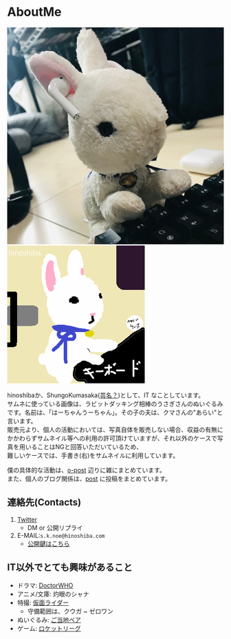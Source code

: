 AboutMe
===

![img/avatar.jpg](./img/avatar.jpg)![img/avatar.png](./img/avatar.png)  

hinoshibaか、ShungoKumasaka([芸名？](https://hinoshiba.hatenablog.com/entry/2019/11/17/100616))として、IT なことしています。  
サムネに使っている画像は、ラビットダッキング相棒のうさぎさんのぬいぐるみです。名前は、「はーちゃんうーちゃん」。その子の夫は、クマさんの"あらい"と言います。  
販売元より、個人の活動においては、写真自体を販売しない場合、収益の有無にかかわらずサムネイル等への利用の許可頂けていますが、それ以外のケースで写真を用いることはNGと回答いただいているため、  
難しいケースでは、手書き(右)をサムネイルに利用しています。  

僕の具体的な活動は、[o-post](./o-post/) 辺りに雑にまとめています。  
また、個人のブログ関係は、[post](./post/) に投稿をまとめています。  

## 連絡先(Contacts)
1. [Twitter](https://twitter.com/hinoshiba)
	* DM or 公開リプライ
2. E-MAIL:`s.k.noe@hinoshiba.com`
	* [公開鍵はこちら](./pubkeys/)

## IT以外でとても興味があること

* ドラマ: [DoctorWHO](https://www.doctorwho.tv/)
* アニメ/文庫: 灼眼のシャナ
* 特撮: [仮面ライダー](https://www.kamen-rider-official.com/collections)
	* 守備範囲は、クウガ ~ ゼロワン
* ぬいぐるみ: [ご当地ベア](https://www.fujisey.com/gotouchibear/)
* ゲーム: [ロケットリーグ](https://www.rocketleague.com/)
